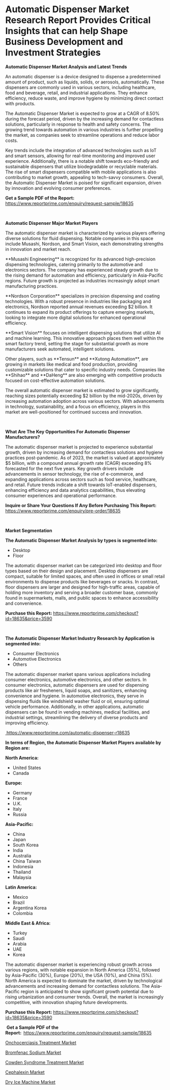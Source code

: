 <p><h1>Automatic Dispenser Market Research Report Provides Critical Insights that can help Shape Business Development and Investment Strategies</h1></p><p><strong>Automatic Dispenser Market Analysis and Latest Trends</strong></p>
<p><p>An automatic dispenser is a device designed to dispense a predetermined amount of product, such as liquids, solids, or aerosols, automatically. These dispensers are commonly used in various sectors, including healthcare, food and beverage, retail, and industrial applications. They enhance efficiency, reduce waste, and improve hygiene by minimizing direct contact with products.</p><p>The Automatic Dispenser Market is expected to grow at a CAGR of 8.50% during the forecast period, driven by the increasing demand for contactless solutions, particularly in response to health and safety concerns. The growing trend towards automation in various industries is further propelling the market, as companies seek to streamline operations and reduce labor costs.</p><p>Key trends include the integration of advanced technologies such as IoT and smart sensors, allowing for real-time monitoring and improved user experience. Additionally, there is a notable shift towards eco-friendly and sustainable dispensers that utilize biodegradable or recyclable materials. The rise of smart dispensers compatible with mobile applications is also contributing to market growth, appealing to tech-savvy consumers. Overall, the Automatic Dispenser Market is poised for significant expansion, driven by innovation and evolving consumer preferences.</p></p>
<p><strong>Get a Sample PDF of the Report:&nbsp;</strong> <a href="https://www.reportprime.com/enquiry/request-sample/18635?utm_campaign=32&utm_medium=2&utm_source=Github&utm_content=ia&utm_term=21112024&utm_id=automatic-dispenser">https://www.reportprime.com/enquiry/request-sample/18635</a></p>
<p>&nbsp;</p>
<p><strong>Automatic Dispenser Major Market Players</strong></p>
<p><p>The automatic dispenser market is characterized by various players offering diverse solutions for fluid dispensing. Notable companies in this space include Musashi, Nordson, and Smart Vision, each demonstrating strengths in innovation and market reach.</p><p>**Musashi Engineering** is recognized for its advanced high-precision dispensing technologies, catering primarily to the automotive and electronics sectors. The company has experienced steady growth due to the rising demand for automation and efficiency, particularly in Asia-Pacific regions. Future growth is projected as industries increasingly adopt smart manufacturing practices.</p><p>**Nordson Corporation** specializes in precision dispensing and coating technologies. With a robust presence in industries like packaging and electronics, Nordson reported annual revenues exceeding $2 billion. It continues to expand its product offerings to capture emerging markets, looking to integrate more digital solutions for enhanced operational efficiency.</p><p>**Smart Vision** focuses on intelligent dispensing solutions that utilize AI and machine learning. This innovative approach places them well within the smart factory trend, setting the stage for substantial growth as more manufacturers seek automated, intelligent solutions.</p><p>Other players, such as **Tensun** and **Xutong Automation**, are growing in markets like medical and food production, providing customizable solutions that cater to specific industry needs. Companies like **Shihao** and **DaHeng** are also emerging with competitive products focused on cost-effective automation solutions.</p><p>The overall automatic dispenser market is estimated to grow significantly, reaching sizes potentially exceeding $2 billion by the mid-2020s, driven by increasing automation adoption across various sectors. With advancements in technology, sustainability, and a focus on efficiency, players in this market are well-positioned for continued success and innovation.</p></p>
<p>&nbsp;</p>
<p><strong>What Are The Key Opportunities For Automatic Dispenser Manufacturers?</strong></p>
<p><p>The automatic dispenser market is projected to experience substantial growth, driven by increasing demand for contactless solutions and hygiene practices post-pandemic. As of 2023, the market is valued at approximately $5 billion, with a compound annual growth rate (CAGR) exceeding 8% forecasted for the next five years. Key growth drivers include advancements in sensor technology, the rise of e-commerce, and expanding applications across sectors such as food service, healthcare, and retail. Future trends indicate a shift towards IoT-enabled dispensers, enhancing efficiency and data analytics capabilities, thus elevating consumer experiences and operational performance.</p></p>
<p><strong>Inquire or Share Your Questions If Any Before Purchasing This Report:</strong> <a href="https://www.reportprime.com/enquiry/pre-order/18635?utm_campaign=32&utm_medium=2&utm_source=Github&utm_content=ia&utm_term=21112024&utm_id=automatic-dispenser">https://www.reportprime.com/enquiry/pre-order/18635</a></p>
<p>&nbsp;</p>
<p><strong>Market Segmentation</strong></p>
<p><strong>The Automatic Dispenser Market Analysis by types is segmented into:</strong></p>
<p><ul><li>Desktop</li><li>Floor</li></ul></p>
<p><p>The automatic dispenser market can be categorized into desktop and floor types based on their design and placement. Desktop dispensers are compact, suitable for limited spaces, and often used in offices or small retail environments to dispense products like beverages or snacks. In contrast, floor dispensers are larger and designed for high-traffic areas, capable of holding more inventory and serving a broader customer base, commonly found in supermarkets, malls, and public spaces to enhance accessibility and convenience.</p></p>
<p><strong>Purchase this Report:&nbsp;</strong><a href="https://www.reportprime.com/checkout?id=18635&price=3590&utm_campaign=32&utm_medium=2&utm_source=Github&utm_content=ia&utm_term=21112024&utm_id=automatic-dispenser">https://www.reportprime.com/checkout?id=18635&price=3590</a></p>
<p>&nbsp;</p>
<p><strong>The Automatic Dispenser Market Industry Research by Application is segmented into:</strong></p>
<p><ul><li>Consumer Electronics</li><li>Automotive Electronics</li><li>Others</li></ul></p>
<p><p>The automatic dispenser market spans various applications including consumer electronics, automotive electronics, and other sectors. In consumer electronics, automatic dispensers are used for dispensing products like air fresheners, liquid soaps, and sanitizers, enhancing convenience and hygiene. In automotive electronics, they serve in dispensing fluids like windshield washer fluid or oil, ensuring optimal vehicle performance. Additionally, in other applications, automatic dispensers can be found in vending machines, medical facilities, and industrial settings, streamlining the delivery of diverse products and improving efficiency.</p></p>
<p><a href="https://www.reportprime.com/automatic-dispenser-r18635?utm_campaign=32&utm_medium=2&utm_source=Github&utm_content=ia&utm_term=21112024&utm_id=automatic-dispenser">&nbsp;https://www.reportprime.com/automatic-dispenser-r18635</a></p>
<p><strong>In terms of Region, the Automatic Dispenser Market Players available by Region are:</strong></p>
<p>
    <p> <strong> North America: </strong>
        <ul>
            <li>United States</li>
            <li>Canada</li>
        </ul>
        </p> 
    <p> <strong> Europe: </strong>
        <ul>
            <li>Germany</li>
            <li>France</li>
            <li>U.K.</li>
            <li>Italy</li>
            <li>Russia</li>
        </ul>
        </p> 
    <p> <strong> Asia-Pacific: </strong>
        <ul>
            <li>China</li>
            <li>Japan</li>
            <li>South Korea</li>
            <li>India</li>
            <li>Australia</li>
            <li>China Taiwan</li>
            <li>Indonesia</li>
            <li>Thailand</li>
            <li>Malaysia</li>
        </ul>
        </p> 
    <p> <strong> Latin America: </strong>
        <ul>
            <li>Mexico</li>
            <li>Brazil</li>
            <li>Argentina Korea</li>
            <li>Colombia</li>
        </ul>
        </p> 
    <p> <strong> Middle East & Africa: </strong>
        <ul>
            <li>Turkey</li>
            <li>Saudi</li>
            <li>Arabia</li>
            <li>UAE</li>
            <li>Korea</li>
        </ul>
    </p>
    </p>
<p><p>The automatic dispenser market is experiencing robust growth across various regions, with notable expansion in North America (35%), followed by Asia-Pacific (30%), Europe (20%), the USA (10%), and China (5%). North America is expected to dominate the market, driven by technological advancements and increasing demand for contactless solutions. The Asia-Pacific region is anticipated to show significant growth potential due to rising urbanization and consumer trends. Overall, the market is increasingly competitive, with innovation shaping future developments.</p></p>
<p><strong>Purchase this Report: </strong><a href="https://www.reportprime.com/checkout?id=18635&price=3590&utm_campaign=32&utm_medium=2&utm_source=Github&utm_content=ia&utm_term=21112024&utm_id=automatic-dispenser">https://www.reportprime.com/checkout?id=18635&price=3590</a></p>
<p>&nbsp;<strong>Get a Sample PDF of the Report:&nbsp;&nbsp;</strong><a href="https://www.reportprime.com/enquiry/request-sample/18635?utm_campaign=32&utm_medium=2&utm_source=Github&utm_content=ia&utm_term=21112024&utm_id=automatic-dispenser">https://www.reportprime.com/enquiry/request-sample/18635</a></p>
<p><strong></strong></p>
<p><p><a href="https://www.linkedin.com/pulse/market-insights-global-onchocerciasis-treatment-forecast-68ugc?utm_campaign=32&utm_medium=2&utm_source=Github&utm_content=ia&utm_term=21112024&utm_id=automatic-dispenser">Onchocerciasis Treatment Market</a></p><p><a href="https://issuu.com/reportprime-2/docs/bromfenac-sodium-market-size-2030.p_f76055670655a3?utm_campaign=32&utm_medium=2&utm_source=Github&utm_content=ia&utm_term=21112024&utm_id=automatic-dispenser">Bromfenac Sodium Market</a></p><p><a href="https://www.linkedin.com/pulse/how-new-trends-shaping-cowden-syndrome-treatment-market-101-mfvpc?utm_campaign=32&utm_medium=2&utm_source=Github&utm_content=ia&utm_term=21112024&utm_id=automatic-dispenser">Cowden Syndrome Treatment Market</a></p><p><a href="https://issuu.com/reportprime-2/docs/cephalexin-market-size-2030.pptx_6b4e2f9f801cb9?utm_campaign=32&utm_medium=2&utm_source=Github&utm_content=ia&utm_term=21112024&utm_id=automatic-dispenser">Cephalexin Market</a></p><p><a href="https://github.com/irfadac/Market-Research-Report-List-5/blob/main/dry-ice-machine-market.md?utm_campaign=32&utm_medium=2&utm_source=Github&utm_content=ia&utm_term=21112024&utm_id=automatic-dispenser">Dry Ice Machine Market</a></p></p>